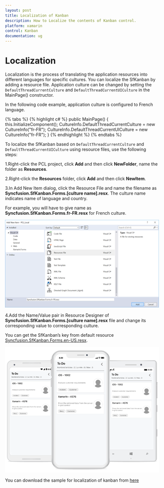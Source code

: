 ```yaml
---
layout: post
title: Localization of Kanban
description: How to Localize the contents of Kanban control.
platform: xamarin
control: Kanban
documentation: ug
---
```


# Localization 

Localization is the process of translating the application resources into different languages for specific cultures. You can localize the SfKanban by adding a resource file. Application culture can be changed by setting the `DefaultThreadCurrentCulture` and `DefaultThreadCurrentUICulture` in the MainPage() constructor. 

In the following code example, application culture is configured to French language.

{% tabs %}
{% highlight c# %}
public MainPage()
{
    this.InitializeComponent();
	CultureInfo.DefaultThreadCurrentCulture = new CultureInfo("fr-FR");
    CultureInfo.DefaultThreadCurrentUICulture = new CultureInfo("fr-FR");
}
{% endhighlight %}
{% endtabs %}

To localize the SfKanban based on `DefaultThreadCurrentCulture` and `DefaultThreadCurrentUICulture` using resource files, use the following steps: 

1.Right-click the PCL project, click **Add** and then click **NewFolder**, name the folder as **Resources**.

2.Right-click the **Resources** folder, click **Add** and then click **NewItem**.

3.In Add New Item  dialog, click the Resource File and name the filename as **Syncfusion.SfKanban.Forms.[culture name].resx**. The culture name indicates name of language and country.

For example, you will have to give name as **Syncfusion.SfKanban.Forms.fr-FR.resx** for French culture.

![](SfKanban_images\LocalizationAddResource.png)

4.Add the Name/Value pair in Resource Designer of **Syncfusion.SfKanban.Forms.[culture name].resx** file and change its corresponding value to corresponding culture.

You can get the SfKanban’s key from default resource [Syncfusion.SfKanban.Forms.en-US.resx](http://www.syncfusion.com/downloads/support/directtrac/general/ze/Syncfusion.SfKanban.Forms.en-US-2068260575.zip).

![](SfKanban_images\LocalizationOutput.png)

You can download the sample for localization of kanban from [here](http://www.syncfusion.com/downloads/support/directtrac/general/ze/PCL_Local1653220814.zip)